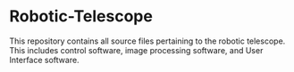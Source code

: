 # Robotic-Telescope
This repository  contains all source files pertaining to the robotic telescope. This includes control software, image processing software, and User Interface software.
